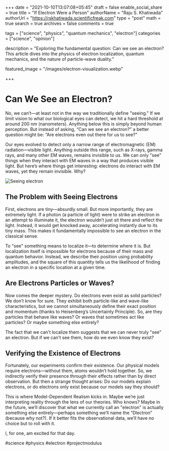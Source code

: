 +++ date = "2021-10-10T13:07:08+05:45" draft = false enable_social_share = true title = "If Electron Were a Person" authorName = "Raju S. Khatiwada" authorUrl = "https://rskhatiwada.scientificfreak.com" type = "post" math = true search = true archives = false comments = true

tags = ["science", "physics", "quantum mechanics", "electron"] categories = ["science", "opinion"]

description = "Exploring the fundamental question: Can we see an electron? This article dives into the physics of electron localization, quantum mechanics, and the nature of particle-wave duality."

featured_image = "/images/electron-visualization.webp"

+++

# Can We See an Electron?

No, we can’t—at least not in the way we traditionally define "seeing." If we limit vision to what our biological eyes can detect, we hit a hard threshold at around 200 nm (nanometers). Anything below this is simply beyond human perception. But instead of asking, “Can we see an electron?” a better question might be: “Are electrons even out there for us to see?”

Our eyes evolved to detect only a narrow range of electromagnetic (EM) radiation—visible light. Anything outside this range, such as X-rays, gamma rays, and many other EM waves, remains invisible to us. We can only "see" things when they interact with EM waves in a way that produces visible light. But here’s where things get interesting: electrons do interact with EM waves, yet they remain invisible. Why?

![Seeing electron](/images/electron-visualization.webp)

## The Problem with Seeing Electrons

First, electrons are tiny—absurdly small. But more importantly, they are extremely light. If a photon (a particle of light) were to strike an electron in an attempt to illuminate it, the electron wouldn’t just sit there and reflect the light. Instead, it would get knocked away, accelerating instantly due to its tiny mass. This makes it fundamentally impossible to see an electron in the classical sense.

To "see" something means to localize it—to determine where it is. But localization itself is impossible for electrons because of their mass and quantum behavior. Instead, we describe their position using probability amplitudes, and the square of this quantity tells us the likelihood of finding an electron in a specific location at a given time.

## Are Electrons Particles or Waves?

Now comes the deeper mystery. Do electrons even exist as solid particles? We don’t know for sure. They exhibit both particle-like and wave-like characteristics, but we cannot simultaneously define their exact position and momentum (thanks to Heisenberg’s Uncertainty Principle). So, are they particles that behave like waves? Or waves that sometimes act like particles? Or maybe something else entirely?

The fact that we can’t localize them suggests that we can never truly "see" an electron. But if we can’t see them, how do we even know they exist?

## Verifying the Existence of Electrons

Fortunately, our experiments confirm their existence. Our physical models require electrons—without them, atoms wouldn’t hold together. So, we indirectly verify their presence through their effects rather than by direct observation. But then a strange thought arises: Do our models explain electrons, or do electrons only exist because our models say they should?

This is where Model-Dependent Realism kicks in. Maybe we’re just interpreting reality through the lens of our theories. Who knows? Maybe in the future, we’ll discover that what we currently call an "electron" is actually something else entirely—perhaps something we’ll name the “Dlectron” (because why not?). If it better fits the observational data, we’ll have no choice but to roll with it.

I, for one, am excited for that day.

#science #physics #electron #projectmodulus
